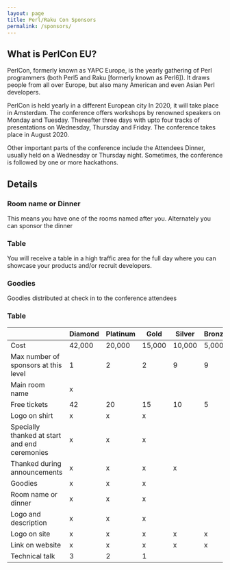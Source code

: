 ```yaml
---
layout: page
title: Perl/Raku Con Sponsors
permalink: /sponsors/
---
```


## What is PerlCon EU?

PerlCon, formerly known as YAPC Europe, is the yearly gathering of Perl programmers (both Perl5 and Raku [formerly known as Perl6]).  It draws people from all over Europe, but also many American and even Asian Perl developers.

PerlCon is held yearly in a different European city In 2020, it will take place in Amsterdam. The conference offers workshops by renowned speakers on Monday and Tuesday. Thereafter three days with upto four tracks of presentations on Wednesday, Thursday and Friday. The conference takes place in August 2020.

Other important parts of the conference include the Attendees Dinner, usually held on a Wednesday or Thursday night.  Sometimes, the conference is followed by one or more hackathons.

## Details

### Room name or Dinner

This means you have one of the rooms named after you. Alternately you can sponsor the dinner

### Table

You will receive a table in a high traffic area for the full day where you can showcase your products and/or recruit developers.

### Goodies

Goodies distributed at check in to the conference attendees


### Table

|                                               | Diamond | Platinum | Gold   | Silver | Bronze | Honorable |
|-----------------------------------------------|---------|----------|--------|--------|--------|-----------|
| Cost                                          | 42,000  | 20,000   | 15,000 | 10,000 | 5,000  | 1000      |
| Max number of sponsors at this level          | 1       | 2        | 2      | 9      | 9      | 9         |
| Main room name                                | x       |          |        |        |        |           |
| Free tickets                                  | 42      | 20       | 15     | 10     | 5      | 2         |
| Logo on shirt                                 | x       | x        | x      |        |        |           |
| Specially thanked at start and end ceremonies | x       | x        | x      |        |        |           |
| Thanked during announcements                  | x       | x        | x      | x      |        |           |
| Goodies                                       | x       | x        | x      |        |        |           |
| Room name or dinner                           | x       | x        | x      |        |        |           |
| Logo and description                          | x       | x        | x      |        |        |           |
| Logo on site                                  | x       | x        | x      | x      | x      |           |
| Link on website                               | x       | x        | x      | x      | x      |           |
| Technical talk                                | 3       | 2        | 1      |        |        |           |
